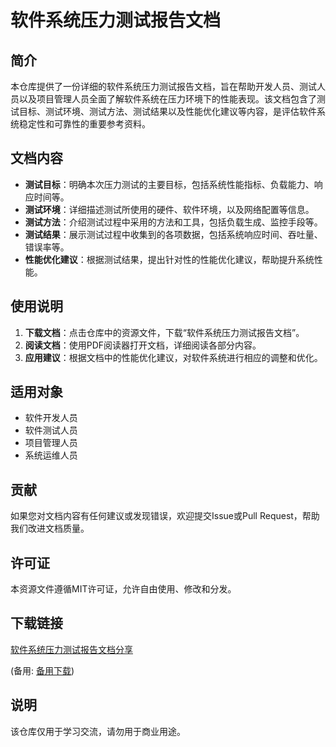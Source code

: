 # 软件系统压力测试报告文档

## 简介

本仓库提供了一份详细的软件系统压力测试报告文档，旨在帮助开发人员、测试人员以及项目管理人员全面了解软件系统在压力环境下的性能表现。该文档包含了测试目标、测试环境、测试方法、测试结果以及性能优化建议等内容，是评估软件系统稳定性和可靠性的重要参考资料。

## 文档内容

- **测试目标**：明确本次压力测试的主要目标，包括系统性能指标、负载能力、响应时间等。
- **测试环境**：详细描述测试所使用的硬件、软件环境，以及网络配置等信息。
- **测试方法**：介绍测试过程中采用的方法和工具，包括负载生成、监控手段等。
- **测试结果**：展示测试过程中收集到的各项数据，包括系统响应时间、吞吐量、错误率等。
- **性能优化建议**：根据测试结果，提出针对性的性能优化建议，帮助提升系统性能。

## 使用说明

1. **下载文档**：点击仓库中的资源文件，下载“软件系统压力测试报告文档”。
2. **阅读文档**：使用PDF阅读器打开文档，详细阅读各部分内容。
3. **应用建议**：根据文档中的性能优化建议，对软件系统进行相应的调整和优化。

## 适用对象

- 软件开发人员
- 软件测试人员
- 项目管理人员
- 系统运维人员

## 贡献

如果您对文档内容有任何建议或发现错误，欢迎提交Issue或Pull Request，帮助我们改进文档质量。

## 许可证

本资源文件遵循MIT许可证，允许自由使用、修改和分发。

## 下载链接
[软件系统压力测试报告文档分享](https://pan.quark.cn/s/114bb66dcc8e) 

(备用: [备用下载](https://pan.baidu.com/s/19ACvY-7m7mLtEiDf_J92cA?pwd=1234))

## 说明

该仓库仅用于学习交流，请勿用于商业用途。
